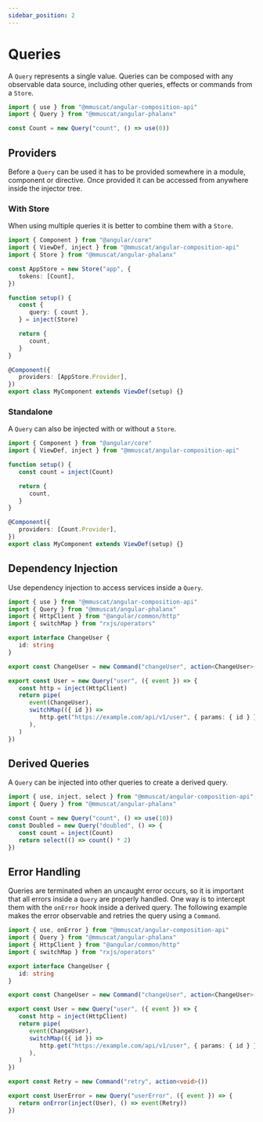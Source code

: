 ```yaml
---
sidebar_position: 2
---
```


# Queries

A `Query` represents a single value. Queries can be composed with any observable data source, including other queries,
effects or commands from a `Store`.

```ts title="Example: A basic Query"
import { use } from "@mmuscat/angular-composition-api"
import { Query } from "@mmuscat/angular-phalanx"

const Count = new Query("count", () => use(0))
```

## Providers

Before a `Query` can be used it has to be provided somewhere in a module, component or directive. Once provided it can
be accessed from anywhere inside the injector tree.

### With Store

When using multiple queries it is better to combine them with a `Store`.

```ts
import { Component } from "@angular/core"
import { ViewDef, inject } from "@mmuscat/angular-composition-api"
import { Store } from "@mmuscat/angular-phalanx"

const AppStore = new Store("app", {
   tokens: [Count],
})

function setup() {
   const {
      query: { count },
   } = inject(Store)

   return {
      count,
   }
}

@Component({
   providers: [AppStore.Provider],
})
export class MyComponent extends ViewDef(setup) {}
```

### Standalone

A `Query` can also be injected with or without a `Store`.

```ts
import { Component } from "@angular/core"
import { ViewDef, inject } from "@mmuscat/angular-composition-api"

function setup() {
   const count = inject(Count)

   return {
      count,
   }
}

@Component({
   providers: [Count.Provider],
})
export class MyComponent extends ViewDef(setup) {}
```

## Dependency Injection

Use dependency injection to access services inside a `Query`.

```ts title="Example: Get user from a http endpoint"
import { use } from "@mmuscat/angular-composition-api"
import { Query } from "@mmuscat/angular-phalanx"
import { HttpClient } from "@angular/common/http"
import { switchMap } from "rxjs/operators"

export interface ChangeUser {
   id: string
}

export const ChangeUser = new Command("changeUser", action<ChangeUser>())

export const User = new Query("user", ({ event }) => {
   const http = inject(HttpClient)
   return pipe(
      event(ChangeUser),
      switchMap(({ id }) =>
         http.get("https://example.com/api/v1/user", { params: { id } }),
      ),
   )
})
```

## Derived Queries

A `Query` can be injected into other queries to create a derived query.

```ts Example="Derive one query from another"
import { use, inject, select } from "@mmuscat/angular-composition-api"
import { Query } from "@mmuscat/angular-phalanx"

const Count = new Query("count", () => use(10))
const Doubled = new Query("doubled", () => {
   const count = inject(Count)
   return select(() => count() * 2)
})
```

## Error Handling

Queries are terminated when an uncaught error occurs, so it is important that all errors inside a `Query` are properly
handled. One way is to intercept them with the `onError` hook inside a derived query. The following example makes
the error observable and retries the query using a `Command`.

```ts title="Example: Get user from a http endpoint (with error handling)"
import { use, onError } from "@mmuscat/angular-composition-api"
import { Query } from "@mmuscat/angular-phalanx"
import { HttpClient } from "@angular/common/http"
import { switchMap } from "rxjs/operators"

export interface ChangeUser {
   id: string
}

export const ChangeUser = new Command("changeUser", action<ChangeUser>())

export const User = new Query("user", ({ event }) => {
   const http = inject(HttpClient)
   return pipe(
      event(ChangeUser),
      switchMap(({ id }) =>
         http.get("https://example.com/api/v1/user", { params: { id } }),
      ),
   )
})

export const Retry = new Command("retry", action<void>())

export const UserError = new Query("userError", ({ event }) => {
   return onError(inject(User), () => event(Retry))
})
```
